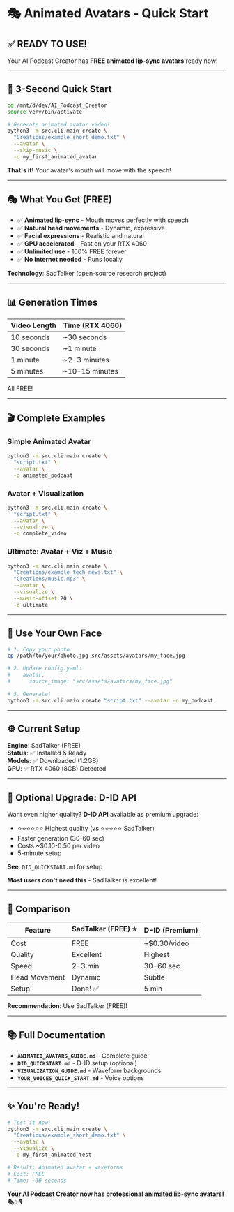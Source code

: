 # 🎭 Animated Avatars - Quick Start

## ✅ READY TO USE!

Your AI Podcast Creator has **FREE animated lip-sync avatars** ready now!

---

## 🚀 3-Second Quick Start

```bash
cd /mnt/d/dev/AI_Podcast_Creator
source venv/bin/activate

# Generate animated avatar video!
python3 -m src.cli.main create \
  "Creations/example_short_demo.txt" \
  --avatar \
  --skip-music \
  -o my_first_animated_avatar
```

**That's it!** Your avatar's mouth will move with the speech!

---

## 🎭 What You Get (FREE)

- ✅ **Animated lip-sync** - Mouth moves perfectly with speech
- ✅ **Natural head movements** - Dynamic, expressive
- ✅ **Facial expressions** - Realistic and natural
- ✅ **GPU accelerated** - Fast on your RTX 4060
- ✅ **Unlimited use** - 100% FREE forever
- ✅ **No internet needed** - Runs locally

**Technology**: SadTalker (open-source research project)

---

## 📊 Generation Times

| Video Length | Time (RTX 4060) |
|--------------|-----------------|
| 10 seconds | ~30 seconds |
| 30 seconds | ~1 minute |
| 1 minute | ~2-3 minutes |
| 5 minutes | ~10-15 minutes |

All FREE!

---

## 🎬 Complete Examples

### Simple Animated Avatar
```bash
python3 -m src.cli.main create \
  "script.txt" \
  --avatar \
  -o animated_podcast
```

### Avatar + Visualization
```bash
python3 -m src.cli.main create \
  "script.txt" \
  --avatar \
  --visualize \
  -o complete_video
```

### Ultimate: Avatar + Viz + Music
```bash
python3 -m src.cli.main create \
  "Creations/example_tech_news.txt" \
  "Creations/music.mp3" \
  --avatar \
  --visualize \
  --music-offset 20 \
  -o ultimate
```

---

## 🎨 Use Your Own Face

```bash
# 1. Copy your photo
cp /path/to/your/photo.jpg src/assets/avatars/my_face.jpg

# 2. Update config.yaml:
#    avatar:
#      source_image: "src/assets/avatars/my_face.jpg"

# 3. Generate!
python3 -m src.cli.main create "script.txt" --avatar -o my_podcast
```

---

## ⚙️ Current Setup

**Engine**: SadTalker (FREE)  
**Status**: ✅ Installed & Ready  
**Models**: ✅ Downloaded (1.2GB)  
**GPU**: ✅ RTX 4060 (8GB) Detected

---

## 💎 Optional Upgrade: D-ID API

Want even higher quality? **D-ID API** available as premium upgrade:

- ⭐⭐⭐⭐⭐⭐ Highest quality (vs ⭐⭐⭐⭐⭐ SadTalker)
- Faster generation (30-60 sec)
- Costs ~$0.10-0.50 per video
- 5-minute setup

**See**: `DID_QUICKSTART.md` for setup

**Most users don't need this** - SadTalker is excellent!

---

## 🎯 Comparison

| Feature | SadTalker (FREE) ⭐ | D-ID (Premium) |
|---------|-------------------|----------------|
| Cost | FREE | ~$0.30/video |
| Quality | Excellent | Highest |
| Speed | 2-3 min | 30-60 sec |
| Head Movement | Dynamic | Subtle |
| Setup | Done! ✅ | 5 min |

**Recommendation**: Use SadTalker (FREE)!

---

## 📚 Full Documentation

- **`ANIMATED_AVATARS_GUIDE.md`** - Complete guide
- **`DID_QUICKSTART.md`** - D-ID setup (optional)
- **`VISUALIZATION_GUIDE.md`** - Waveform backgrounds
- **`YOUR_VOICES_QUICK_START.md`** - Voice options

---

## ✨ You're Ready!

```bash
# Test it now!
python3 -m src.cli.main create \
  "Creations/example_short_demo.txt" \
  --avatar \
  --visualize \
  -o my_first_animated_test

# Result: Animated avatar + waveforms
# Cost: FREE
# Time: ~30 seconds
```

**Your AI Podcast Creator now has professional animated lip-sync avatars!** 🎭✨🎙️




